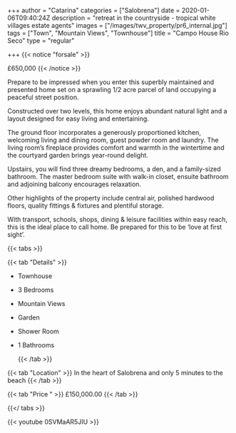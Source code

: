 +++
author = "Catarina"
categories = ["Salobrena"]
date = 2020-01-06T09:40:24Z
description = "retreat in the countryside - tropical white villages estate agents"
images = ["/images/twv_property/pr6_internal.jpg"]
tags = ["Town", "Mountain Views", "Townhouse"]
title = "Campo House Rio Seco"
type = "regular"

+++
{{< notice "forsale" >}}

£650,000 {{< /notice >}}

Prepare to be impressed when you enter this superbly maintained and presented home set on a sprawling 1/2 acre parcel of land occupying a peaceful street position.

Constructed over two levels, this home enjoys abundant natural light and a layout designed for easy living and entertaining. 

The ground floor incorporates a generously proportioned kitchen, welcoming living and dining room, guest powder room and laundry.  The living room’s fireplace provides comfort and warmth in the wintertime and the courtyard garden brings year-round delight. 

Upstairs, you will find three dreamy bedrooms, a den, and a family-sized bathroom.  The master bedroom suite with walk-in closet, ensuite bathroom and adjoining balcony encourages relaxation.

Other highlights of the property include central air, polished hardwood floors, quality fittings & fixtures and plentiful storage.

With transport, schools, shops, dining & leisure facilities within easy reach, this is the ideal place to call home. Be prepared for this to be ‘love at first sight’.

{{< tabs >}}

{{< tab "Details" >}}

* Townhouse
* 3 Bedrooms
* Mountain Views
* Garden
* Shower Room
* 1 Bathrooms

  {{< /tab >}}

{{< tab "Location" >}} In the heart of Salobrena and only 5 minutes to the beach {{< /tab >}}

{{< tab "Price " >}} £150,000.00 {{< /tab >}}

{{</ tabs >}}

{{< youtube 0SVMaAR5JIU >}}